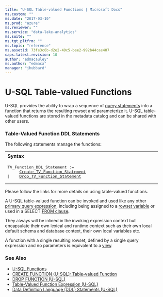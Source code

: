 ```yaml
---
title: "U-SQL Table-valued Functions | Microsoft Docs"
ms.custom: ""
ms.date: "2017-03-10"
ms.prod: "azure"
ms.reviewer: ""
ms.service: "data-lake-analytics"
ms.suite: ""
ms.tgt_pltfrm: ""
ms.topic: "reference"
ms.assetid: 73fe3c6b-d2e2-49c5-bee2-992b44cae407
caps.latest.revision: 10
author: "edmacauley"
ms.author: "edmaca"
manager: "jhubbard"
---
```

# U-SQL Table-valued Functions
U-SQL provides the ability to wrap a sequence of [query statements](../USQL/query-statements-and-expressions-u-sql.md) into a function that returns the resulting rowset and parameterize it. U-SQL table-valued functions are stored in the metadata catalog and can be shared with other users.  

### Table-Valued Function DDL Statements    
The following statements manage the functions:

<table><th align="left">Syntax</th><tr><td><pre>
TV_Function_DDL_Statement :=                                                                             
     <a href="create-function-u-sql-table-valued-function.md">Create_TV_Function_Statement</a>
|    <a href="drop-function-u-sql.md">Drop_TV_Function_Statement</a>
</pre></td></tr></table>

Please follow the links for more details on using table-valued functions.   

A U-SQL table-valued function can be invoked and used like any other [primary query expression](../USQL/query-statements-and-expressions-u-sql.md), including being assigned to a [rowset variable](../USQL/query-statements-and-expressions-u-sql.md) or used in a SELECT [FROM clause](../USQL/from-clause-u-sql.md).  

They always will be inlined in the invoking expression context but encapsulate their own lexical and runtime context such as their own local default schema and database context, their own local variables etc.  
  
A function with a single resulting rowset, defined by a single query expression and no parameters is equivalent to a [view](../USQL/u-sql-views.md).  
  
### See Also
* [U-SQL Functions](../USQL/u-sql-functions.md)  
* [CREATE FUNCTION (U-SQL): Table-valued Function](../USQL/create-function-u-sql-table-valued-function.md)  
* [DROP FUNCTION (U-SQL)](../USQL/drop-function-u-sql.md)  
* [Table-Valued Function Expression (U-SQL)](../USQL/table-valued-function-expression-u-sql.md)   
* [Data Definition Language (DDL) Statements (U-SQL)](../USQL/data-definition-language-ddl-statements-u-sql.md)   
